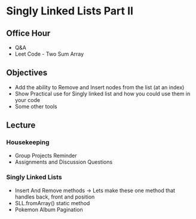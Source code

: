 # Singly Linked Lists Part II

## Office Hour

- Q&A
- Leet Code - Two Sum Array

## Objectives

- Add the ability to Remove and  Insert nodes from the list (at an index)
- Show Practical use for Singly linked list and how you could use them in your code
- Some other tools

## Lecture

### Housekeeping

- Group Projects Reminder
- Assignments and Discussion Questions

### Singly Linked Lists

- Insert And Remove methods -> Lets make these one method that handles back, front and position
- SLL.fromArray() static method
- Pokemon Album Pagination

